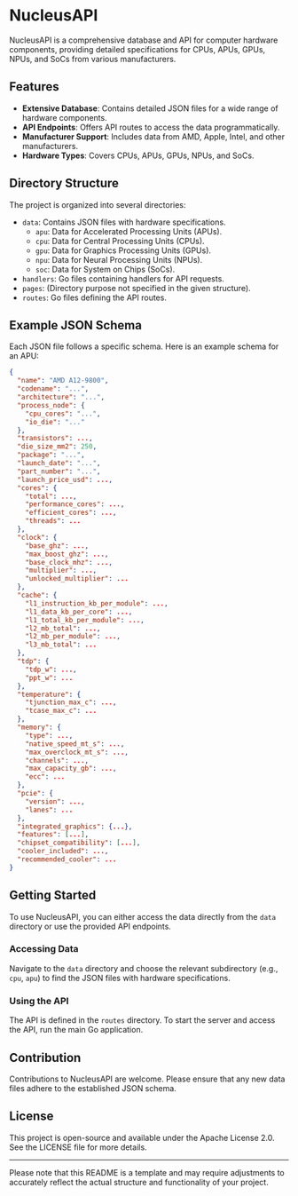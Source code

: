 # NucleusAPI

NucleusAPI is a comprehensive database and API for computer hardware components, providing detailed specifications for CPUs, APUs, GPUs, NPUs, and SoCs from various manufacturers.

## Features

- **Extensive Database**: Contains detailed JSON files for a wide range of hardware components.
- **API Endpoints**: Offers API routes to access the data programmatically.
- **Manufacturer Support**: Includes data from AMD, Apple, Intel, and other manufacturers.
- **Hardware Types**: Covers CPUs, APUs, GPUs, NPUs, and SoCs.

## Directory Structure

The project is organized into several directories:

- `data`: Contains JSON files with hardware specifications.
  - `apu`: Data for Accelerated Processing Units (APUs).
  - `cpu`: Data for Central Processing Units (CPUs).
  - `gpu`: Data for Graphics Processing Units (GPUs).
  - `npu`: Data for Neural Processing Units (NPUs).
  - `soc`: Data for System on Chips (SoCs).
- `handlers`: Go files containing handlers for API requests.
- `pages`: (Directory purpose not specified in the given structure).
- `routes`: Go files defining the API routes.

## Example JSON Schema

Each JSON file follows a specific schema. Here is an example schema for an APU:

```json
{
  "name": "AMD A12-9800",
  "codename": "...",
  "architecture": "...",
  "process_node": {
    "cpu_cores": "...",
    "io_die": "..."
  },
  "transistors": ...,
  "die_size_mm2": 250,
  "package": "...",
  "launch_date": "...",
  "part_number": "...",
  "launch_price_usd": ...,
  "cores": {
    "total": ...,
    "performance_cores": ...,
    "efficient_cores": ...,
    "threads": ...
  },
  "clock": {
    "base_ghz": ...,
    "max_boost_ghz": ...,
    "base_clock_mhz": ...,
    "multiplier": ...,
    "unlocked_multiplier": ...
  },
  "cache": {
    "l1_instruction_kb_per_module": ...,
    "l1_data_kb_per_core": ...,
    "l1_total_kb_per_module": ...,
    "l2_mb_total": ...,
    "l2_mb_per_module": ...,
    "l3_mb_total": ...
  },
  "tdp": {
    "tdp_w": ...,
    "ppt_w": ...
  },
  "temperature": {
    "tjunction_max_c": ...,
    "tcase_max_c": ...
  },
  "memory": {
    "type": ...,
    "native_speed_mt_s": ...,
    "max_overclock_mt_s": ...,
    "channels": ...,
    "max_capacity_gb": ...,
    "ecc": ...
  },
  "pcie": {
    "version": ...,
    "lanes": ...
  },
  "integrated_graphics": {...},
  "features": [...],
  "chipset_compatibility": [...],
  "cooler_included": ...,
  "recommended_cooler": ...
}
```

## Getting Started

To use NucleusAPI, you can either access the data directly from the `data` directory or use the provided API endpoints.

### Accessing Data

Navigate to the `data` directory and choose the relevant subdirectory (e.g., `cpu`, `apu`) to find the JSON files with hardware specifications.

### Using the API

The API is defined in the `routes` directory. To start the server and access the API, run the main Go application.

## Contribution

Contributions to NucleusAPI are welcome. Please ensure that any new data files adhere to the established JSON schema.

## License

This project is open-source and available under the Apache License 2.0. See the LICENSE file for more details.

---

Please note that this README is a template and may require adjustments to accurately reflect the actual structure and functionality of your project.
